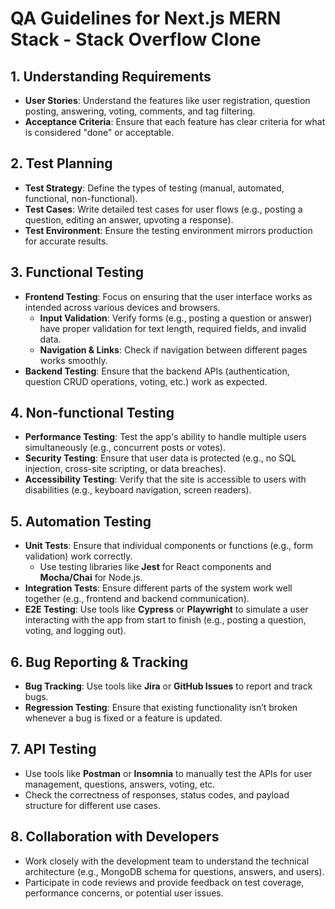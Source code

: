 # QA Guidelines for Next.js MERN Stack - Stack Overflow Clone

## 1. Understanding Requirements
- **User Stories**: Understand the features like user registration, question posting, answering, voting, comments, and tag filtering.
- **Acceptance Criteria**: Ensure that each feature has clear criteria for what is considered "done" or acceptable.

## 2. Test Planning
- **Test Strategy**: Define the types of testing (manual, automated, functional, non-functional).
- **Test Cases**: Write detailed test cases for user flows (e.g., posting a question, editing an answer, upvoting a response).
- **Test Environment**: Ensure the testing environment mirrors production for accurate results.

## 3. Functional Testing
- **Frontend Testing**: Focus on ensuring that the user interface works as intended across various devices and browsers.
  - **Input Validation**: Verify forms (e.g., posting a question or answer) have proper validation for text length, required fields, and invalid data.
  - **Navigation & Links**: Check if navigation between different pages works smoothly.
- **Backend Testing**: Ensure that the backend APIs (authentication, question CRUD operations, voting, etc.) work as expected.

## 4. Non-functional Testing
- **Performance Testing**: Test the app's ability to handle multiple users simultaneously (e.g., concurrent posts or votes).
- **Security Testing**: Ensure that user data is protected (e.g., no SQL injection, cross-site scripting, or data breaches).
- **Accessibility Testing**: Verify that the site is accessible to users with disabilities (e.g., keyboard navigation, screen readers).

## 5. Automation Testing
- **Unit Tests**: Ensure that individual components or functions (e.g., form validation) work correctly.
  - Use testing libraries like **Jest** for React components and **Mocha/Chai** for Node.js.
- **Integration Tests**: Ensure different parts of the system work well together (e.g., frontend and backend communication).
- **E2E Testing**: Use tools like **Cypress** or **Playwright** to simulate a user interacting with the app from start to finish (e.g., posting a question, voting, and logging out).

## 6. Bug Reporting & Tracking
- **Bug Tracking**: Use tools like **Jira** or **GitHub Issues** to report and track bugs.
- **Regression Testing**: Ensure that existing functionality isn’t broken whenever a bug is fixed or a feature is updated.

## 7. API Testing
- Use tools like **Postman** or **Insomnia** to manually test the APIs for user management, questions, answers, voting, etc.
- Check the correctness of responses, status codes, and payload structure for different use cases.

## 8. Collaboration with Developers
- Work closely with the development team to understand the technical architecture (e.g., MongoDB schema for questions, answers, and users).
- Participate in code reviews and provide feedback on test coverage, performance concerns, or potential user issues.
